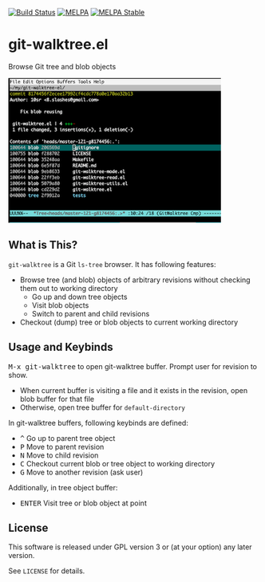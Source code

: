 [![Build Status](https://travis-ci.org/10sr/git-walktree-el.svg?branch=master)](https://travis-ci.org/10sr/git-walktree-el)
[![MELPA](https://melpa.org/packages/git-walktree-badge.svg)](https://melpa.org/#/git-walktree)
[![MELPA Stable](https://stable.melpa.org/packages/git-walktree-badge.svg)](https://stable.melpa.org/#/git-walktree)


git-walktree.el
===============

Browse Git tree and blob objects

![ss.png](ss.png)


What is This?
-------------

`git-walktree` is a Git `ls-tree` browser.
It has following features:

- Browse tree (and blob) objects of arbitrary revisions
  without checking them out to working directory
  - Go up and down tree objects
  - Visit blob objects
  - Switch to parent and child revisions
- Checkout (dump) tree or blob objects to current working directory

Usage and Keybinds
------------------

<kbd>M-x git-walktree</kbd> to open git-walktree buffer.
Prompt user for revision to show.

- When current buffer is visiting a file and it exists in the revision,
  open blob buffer for that file
- Otherwise, open tree buffer for `default-directory`


In git-walktree buffers, following keybinds are defined:

- <kbd>^</kbd> Go up to parent tree object
- <kbd>P</kbd> Move to parent revision
- <kbd>N</kbd> Move to child revision
- <kbd>C</kbd> Checkout current blob or tree object to working directory
- <kbd>G</kbd> Move to another revision (ask user)

Additionally, in tree object buffer:

- <kbd>ENTER</kbd> Visit tree or blob object at point


License
-------

This software is released under GPL version 3 or (at your option)
any later version.

See `LICENSE` for details.

